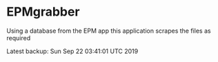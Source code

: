 # EPMgrabber
Using a database from the EPM app this application scrapes the files as required


Latest backup: Sun Sep 22 03:41:01 UTC 2019
